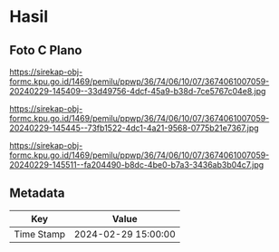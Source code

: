 # Hasil

## Foto C Plano

https://sirekap-obj-formc.kpu.go.id/1469/pemilu/ppwp/36/74/06/10/07/3674061007059-20240229-145409--33d49756-4dcf-45a9-b38d-7ce5767c04e8.jpg

https://sirekap-obj-formc.kpu.go.id/1469/pemilu/ppwp/36/74/06/10/07/3674061007059-20240229-145445--73fb1522-4dc1-4a21-9568-0775b21e7367.jpg

https://sirekap-obj-formc.kpu.go.id/1469/pemilu/ppwp/36/74/06/10/07/3674061007059-20240229-145511--fa204490-b8dc-4be0-b7a3-3436ab3b04c7.jpg


## Metadata

| Key        | Value               |
| ---------- | ------------------- |
| Time Stamp | 2024-02-29 15:00:00 |



